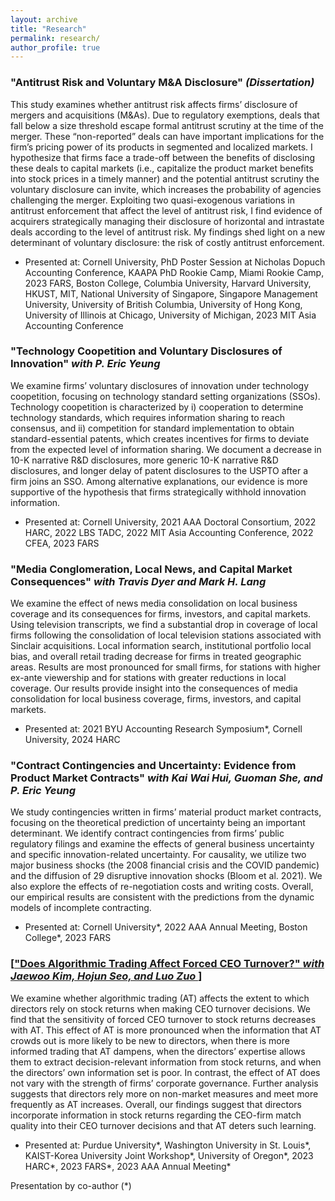 ```yaml
---
layout: archive
title: "Research"
permalink: research/
author_profile: true
---
```


### "Antitrust Risk and Voluntary M&A Disclosure" <em>(Dissertation)</em>
This study examines whether antitrust risk affects firms’ disclosure of mergers and acquisitions (M&As). Due to regulatory exemptions, deals that fall below a size threshold escape formal antitrust scrutiny at the time of the merger. These “non-reported” deals can have important implications for the firm’s pricing power of its products in segmented and localized markets. I hypothesize that firms face a trade-off between the benefits of disclosing these deals to capital markets (i.e., capitalize the product market benefits into stock prices in a timely manner) and the potential antitrust scrutiny the voluntary disclosure can invite, which increases the probability of agencies challenging the merger. Exploiting two quasi-exogenous variations in antitrust enforcement that affect the level of antitrust risk, I find evidence of acquirers strategically managing their disclosure of horizontal and intrastate deals according to the level of antitrust risk. My findings shed light on a new determinant of voluntary disclosure: the risk of costly antitrust enforcement.
  * Presented at: Cornell University, PhD Poster Session at Nicholas Dopuch Accounting Conference, KAAPA PhD Rookie Camp, Miami Rookie Camp, 2023 FARS, Boston College, Columbia University, Harvard University, HKUST, MIT, National University of Singapore, Singapore Management University, University of British Columbia, University of Hong Kong, University of Illinois at Chicago, University of Michigan, 2023 MIT Asia Accounting Conference


### "Technology Coopetition and Voluntary Disclosures of Innovation" <em>with P. Eric Yeung</em>
We examine firms’ voluntary disclosures of innovation under technology coopetition, focusing on technology standard setting organizations (SSOs). Technology coopetition is characterized by i) cooperation to determine technology standards, which requires information sharing to reach consensus, and ii) competition for standard implementation to obtain standard-essential patents, which creates incentives for firms to deviate from the expected level of information sharing. We document a decrease in 10-K narrative R&D disclosures, more generic 10-K narrative R&D disclosures, and longer delay of patent disclosures to the USPTO after a firm joins an SSO. Among alternative explanations, our evidence is more supportive of the hypothesis that firms strategically withhold innovation information.
  * Presented at: Cornell University, 2021 AAA Doctoral Consortium, 2022 HARC, 2022 LBS TADC, 2022 MIT Asia Accounting Conference, 2022 CFEA, 2023 FARS


### "Media Conglomeration, Local News, and Capital Market Consequences" <em>with Travis Dyer and Mark H. Lang</em>
We examine the effect of news media consolidation on local business coverage and its consequences for firms, investors, and capital markets. Using television transcripts, we find a substantial drop in coverage of local firms following the consolidation of local television stations associated with Sinclair acquisitions. Local information search, institutional portfolio local bias, and overall retail trading decrease for firms in treated geographic areas. Results are most pronounced for small firms, for stations with higher ex-ante viewership and for stations with greater reductions in local coverage. Our results provide insight into the consequences of media consolidation for local business coverage, firms, investors, and capital markets.
  * Presented at: 2021 BYU Accounting Research Symposium\*, Cornell University, 2024 HARC


### "Contract Contingencies and Uncertainty: Evidence from Product Market Contracts" <em>with Kai Wai Hui, Guoman She, and P. Eric Yeung</em>
We study contingencies written in firms’ material product market contracts, focusing on the theoretical prediction of uncertainty being an important determinant. We identify contract contingencies from firms’ public regulatory filings and examine the effects of general business uncertainty and specific innovation-related uncertainty. For causality, we utilize two major business shocks (the 2008 financial crisis and the COVID pandemic) and the diffusion of 29 disruptive innovation shocks (Bloom et al. 2021). We also explore the effects of re-negotiation costs and writing costs. Overall, our empirical results are consistent with the predictions from the dynamic models of incomplete contracting.
 * Presented at: Cornell University\*, 2022 AAA Annual Meeting, Boston College\*, 2023 FARS


### [<a href="https://papers.ssrn.com/sol3/papers.cfm?abstract_id=4202175">"Does Algorithmic Trading Affect Forced CEO Turnover?" <em>with Jaewoo Kim, Hojun Seo, and Luo Zuo </em></a>]
We examine whether algorithmic trading (AT) affects the extent to which directors rely on stock returns when making CEO turnover decisions. We find that the sensitivity of forced CEO turnover to stock returns decreases with AT. This effect of AT is more pronounced when the information that AT crowds out is more likely to be new to directors, when there is more informed trading that AT dampens, when the directors’ expertise allows them to extract decision-relevant information from stock returns, and when the directors’ own information set is poor. In contrast, the effect of AT does not vary with the strength of firms’ corporate governance. Further analysis suggests that directors rely more on non-market measures and meet more frequently as AT increases. Overall, our findings suggest that directors incorporate information in stock returns regarding the CEO-firm match quality into their CEO turnover decisions and that AT deters such learning.
  * Presented at: Purdue University\*, Washington University in St. Louis\*, KAIST-Korea University Joint Workshop\*, University of Oregon\*, 2023 HARC\*, 2023 FARS\*, 2023 AAA Annual Meeting\*

Presentation by co-author (*)